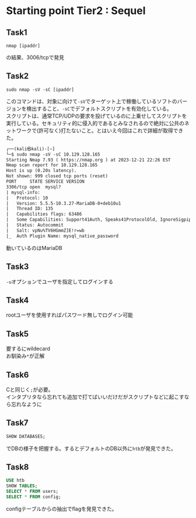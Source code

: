 # Starting point Tier2 : Sequel

## Task1

```shell
nmap [ipaddr]
```

の結果、3006/tcpで発見

## Task2

```shell
sudo nmap -sV -sC [ipaddr]
```

このコマンドは、対象に向けて`-sV`でターゲット上で稼働しているソフトのバージョンを検出すること、`-sC`でデフォルトスクリプトを有効化している。  
スクリプトは、通常TCP/UDPの要求を投げているのに上乗せしてスクリプトを実行している。セキュリティ的に侵入的であるとみなされるので絶対に公共のネットワークで(許可なく)打たないこと。とはいえ今回はこれで詳細が取得できた。  

```txt
┌──(kali㉿kali)-[~]
└─$ sudo nmap -sV -sC 10.129.128.165
Starting Nmap 7.93 ( https://nmap.org ) at 2023-12-21 22:26 EST
Nmap scan report for 10.129.128.165
Host is up (0.20s latency).
Not shown: 999 closed tcp ports (reset)
PORT     STATE SERVICE VERSION
3306/tcp open  mysql?
| mysql-info: 
|   Protocol: 10
|   Version: 5.5.5-10.3.27-MariaDB-0+deb10u1
|   Thread ID: 135
|   Capabilities flags: 63486
|   Some Capabilities: Support41Auth, Speaks41ProtocolOld, IgnoreSigpipes, FoundRows, DontAllowDatabaseTableColumn, IgnoreSpaceBeforeParenthesis, ConnectWithDatabase, SupportsTransactions, ODBCClient, InteractiveClient, Speaks41ProtocolNew, SupportsLoadDataLocal, LongColumnFlag, SupportsCompression, SupportsMultipleResults, SupportsAuthPlugins, SupportsMultipleStatments
|   Status: Autocommit
|   Salt: vpNu%TV6HGmmZ]E!r=wb
|_  Auth Plugin Name: mysql_native_password
```

動いているのはMariaDB

## Task3

`-u`オプションでユーザを指定してログインする

## Task4

rootユーザを使用すればパスワード無しでログイン可能

## Task5

要するにwildecard  
お馴染み`*`が正解  

## Task6

Cと同じく`;`が必要。  
インタプリタなら忘れても追加で打てばいいだけだがスクリプトなどに起こすなら忘れなように  

## Task7

```SQL
SHOW DATABASES;
```

でDBの様子を把握する。するとデフォルトのDB以外に`htb`が発見できた。  

## Task8

```SQL
USE htb
SHOW TABLES;
SELECT * FROM users;
SELECT * FROM config;
```

configテーブルからの抽出でflagを発見できた。
